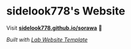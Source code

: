 
# sidelook778's Website

Visit **[sidelook778.github.io/sorawa](https://sidelook778.github.io/sorawa)** 🚀

_Built with [Lab Website Template](https://greene-lab.gitbook.io/lab-website-template-docs)_

